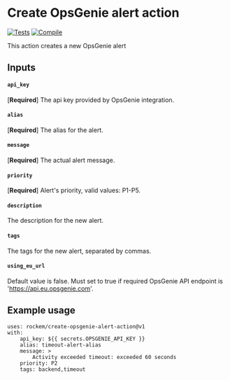 # Create OpsGenie alert action
[![Tests](https://github.com/rockem/create-opsgenie-alert-action/actions/workflows/test.yml/badge.svg)](https://github.com/rockem/create-opsgenie-alert-action/actions/workflows/test.yml)
[![Compile](https://github.com/rockem/create-opsgenie-alert-action/actions/workflows/compile.yml/badge.svg)](https://github.com/rockem/create-opsgenie-alert-action/actions/workflows/compile.yml)

This action creates a new OpsGenie alert

## Inputs

#### `api_key`

[**Required**] The api key provided by OpsGenie integration.

#### `alias`

[**Required**] The alias for the alert.
    
#### `message`

[**Required**] The actual alert message.

#### `priority`

[**Required**] Alert's priority, valid values: P1-P5.

#### `description`

The description for the new alert.

#### `tags`

The tags for the new alert, separated by commas. 

#### `using_eu_url`

Default value is false. Must set to true if required OpsGenie API endpoint is 'https://api.eu.opsgenie.com'.

## Example usage
```
uses: rockem/create-opsgenie-alert-action@v1
with:
    api_key: ${{ secrets.OPSGENIE_API_KEY }}
    alias: timeout-alert-alias
    message: > 
        Activity exceeded timeout: exceeded 60 seconds
    priority: P2
    tags: backend,timeout
``` 
